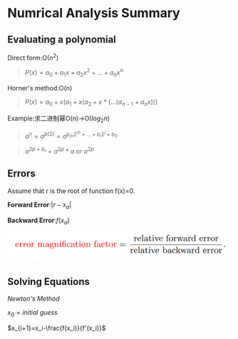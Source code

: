 # Numrical Analysis Summary
## Evaluating a polynomial
Direct form:O($n^2$)
>$P(x)=a_0+a_1x+a_2x^2+...+a_nx^n$

Horner's method:O(n)
>$P(x)=a_0+x(a_1+x(a_2+x*(...(a_{n-1}+a_nx)))$

Example:求二进制幂O(n)->O($log_2n$)
>$a^n=a^{p(2)}$$=a^{b_m2^m+...+b_i2^i+b_0}$

>$a^{2p+b_i}=a^{2p}*a$ or $a^{2p}$

## Errors
Assume that r is the root of function f(x)=0.

**Forward Error**:$|r-x_a|$

**Backward Error**:$f(x_a)$

![lk](https://raw.githubusercontent.com/zxc2012/image/main/20200927222415895.png)

##  Solving Equations
*Newton's Method*

$x_0=initial\ guess$

$x_{i+1}=x_i-\frac{f(x_i)}{f'(x_i)}$